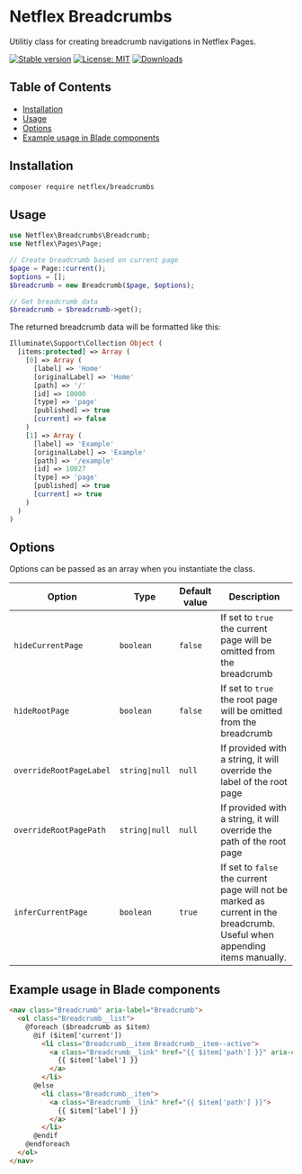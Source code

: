 # Netflex Breadcrumbs
Utilitiy class for creating breadcrumb navigations in Netflex Pages.

<a href="https://packagist.org/packages/netflex/breadcrumbs"><img src="https://img.shields.io/packagist/v/netflex/breadcrumbs?label=stable" alt="Stable version"></a>
<a href="https://opensource.org/licenses/MIT"><img src="https://img.shields.io/github/license/netflex-sdk/breadcrumbs.svg" alt="License: MIT"></a>
<a href="https://packagist.org/packages/netflex/breadcrumbs/stats"><img src="https://img.shields.io/packagist/dm/netflex/breadcrumbs" alt="Downloads"></a>

## Table of Contents

  * [Installation](#installation)
  * [Usage](#usage)
  * [Options](#options)
  * [Example usage in Blade components](#example-usage-in-blade-components)

## Installation

```bash
composer require netflex/breadcrumbs
```

## Usage
```php
use Netflex\Breadcrumbs\Breadcrumb;
use Netflex\Pages\Page;

// Create breadcrumb based on current page
$page = Page::current();
$options = [];
$breadcrumb = new Breadcrumb($page, $options);

// Get breadcrumb data
$breadcrumb = $breadcrumb->get();
```
 
The returned breadcrumb data will be formatted like this:
```php
Illuminate\Support\Collection Object ( 
  [items:protected] => Array ( 
    [0] => Array ( 
      [label] => 'Home'
      [originalLabel] => 'Home'
      [path] => '/'
      [id] => 10000 
      [type] => 'page'
      [published] => true 
      [current] => false
    ) 
    [1] => Array ( 
      [label] => 'Example' 
      [originalLabel] => 'Example' 
      [path] => '/example' 
      [id] => 10027 
      [type] => 'page' 
      [published] => true 
      [current] => true
    )
  )
)
```

## Options
Options can be passed as an array when you instantiate the class.

| Option | Type | Default value | Description |
|---|---|---|---|
| `hideCurrentPage` | `boolean` | `false` | If set to `true` the current page will be omitted from the breadcrumb |
| `hideRootPage` | `boolean` | `false` | If set to `true` the root page will be omitted from the breadcrumb |
| `overrideRootPageLabel` | `string\|null` | `null` | If provided with a string, it will override the label of the root page |
| `overrideRootPagePath` | `string\|null` | `null` | If provided with a string, it will override the path of the root page |
| `inferCurrentPage` | `boolean` | `true` | If set to `false` the current page will not be marked as current in the breadcrumb. Useful when appending items manually. |

## Example usage in Blade components
```html
<nav class="Breadcrumb" aria-label="Breadcrumb">
  <ol class="Breadcrumb__list">
    @foreach ($breadcrumb as $item)
      @if ($item['current'])
        <li class="Breadcrumb__item Breadcrumb__item--active">
          <a class="Breadcrumb__link" href="{{ $item['path'] }}" aria-current="page">
            {{ $item['label'] }}
          </a>
        </li>
      @else
        <li class="Breadcrumb__item">
          <a class="Breadcrumb__link" href="{{ $item['path'] }}">
            {{ $item['label'] }}
          </a>
        </li>
      @endif
    @endforeach
  </ol>
</nav>
```